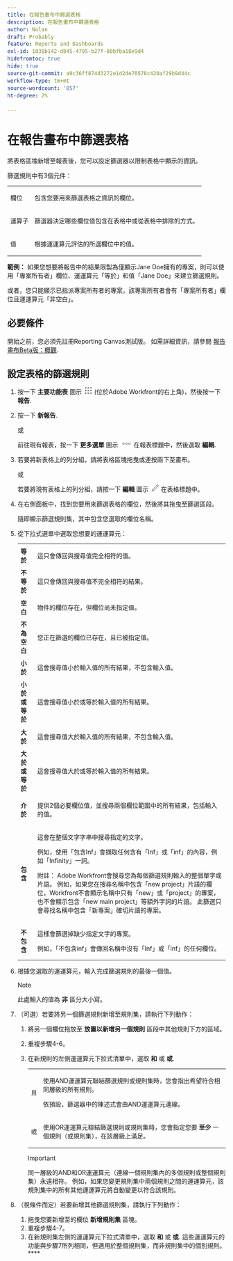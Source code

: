 ```yaml
---
title: 在報告畫布中篩選表格
description: 在報告畫布中篩選表格
author: Nolan
draft: Probably
feature: Reports and Dashboards
exl-id: 1838b142-d845-4795-b27f-80bfba18e9d4
hidefromtoc: true
hide: true
source-git-commit: a9c36ff874d3272e1d2de70578c420af29b9d44c
workflow-type: tm+mt
source-wordcount: '857'
ht-degree: 2%

---
```



# 在報告畫布中篩選表格

將表格區塊新增至報表後，您可以設定篩選器以限制表格中顯示的資訊。

篩選規則中有3個元件：

<table style="table-layout:auto"> 
 <col> 
 <col> 
 <tbody> 
  <tr> 
   <td role="rowheader">欄位</td> 
   <td> <p>包含您要用來篩選表格之資訊的欄位。</p> </td> 
  </tr> 
  <tr> 
   <td role="rowheader">運算子</td> 
   <td> <p>篩選器決定哪些欄位值包含在表格中或從表格中排除的方式。 </p> </td> 
  </tr> 
  <tr> 
   <td role="rowheader">值</td> 
   <td> <p>根據運運算元評估的所選欄位中的值。</p> </td> 
  </tr> 
 </tbody> 
</table>

**範例：** 如果您想要將報告中的結果限製為僅顯示Jane Doe擁有的專案，則可以使用「專案所有者」欄位、運運算元「等於」和值「Jane Doe」來建立篩選規則。

或者，您只能顯示已指派專案所有者的專案，該專案所有者會有「專案所有者」欄位且運運算元「非空白」。

## 必要條件

開始之前，您必須先註冊Reporting Canvas測試版。 如需詳細資訊，請參閱 [報告畫布Beta版：概觀](/help/quicksilver/product-announcements/betas/canvas-dashboards-beta/reporting-canvas-beta-overview.md).

## 設定表格的篩選規則

1. 按一下 **主要功能表** 圖示 ![](assets/main-menu-icon.png) (位於Adobe Workfront的右上角)，然後按一下&#x200B;**報告**.

1. 按一下 **新報告**.

   或

   前往現有報表，按一下 **更多選單** 圖示 ![](assets/more-icon.png) 在報表標題中，然後選取 **編輯**.

1. 若要將新表格上的列分組，請將表格區塊拖曳或連按兩下至畫布。

   或

   若要將現有表格上的列分組，請按一下 **編輯** 圖示 ![](assets/edit-icon.png) 在表格標題中。

1. 在右側面板中，找到您要用來篩選表格的欄位，然後將其拖曳至篩選區段。

   隨即顯示篩選規則集，其中包含您選取的欄位名稱。

1. 從下拉式選單中選取您想要的運運算元：

   <table style="table-layout:auto"> 
    <col> 
    <col> 
    <tbody> 
     <tr> 
      <td role="rowheader"><strong>等於</strong> </td> 
      <td> <p>這只會傳回與搜尋值完全相符的值。</p> </td> 
     </tr> 
     <tr> 
      <td role="rowheader"><strong>不等於</strong> </td> 
      <td> <p>這只會傳回與搜尋值不完全相符的結果。</p> </td> 
     </tr> 
     <tr> 
      <td role="rowheader"><strong>空白</strong> </td> 
      <td> <p>物件的欄位存在，但欄位尚未指定值。</p> </td> 
     </tr> 
     <tr> 
      <td role="rowheader"><strong>不為空白</strong> </td> 
      <td> <p>您正在篩選的欄位已存在，且已被指定值。</p> </td> 
     </tr> 
     <tr> 
      <td role="rowheader"><strong>小於</strong> </td> 
      <td> <p>這會搜尋值小於輸入值的所有結果，不包含輸入值。</p> </td> 
     </tr> 
     <tr> 
      <td role="rowheader"><strong>小於或等於</strong> </td> 
      <td> <p>這會搜尋值小於或等於輸入值的所有結果。</p> </td> 
     </tr> 
     <tr> 
      <td role="rowheader"><strong>大於</strong> </td> 
      <td> <p>這會搜尋值大於輸入值的所有結果，不包含輸入值。</p> </td> 
     </tr> 
     <tr> 
      <td role="rowheader"><strong>大於或等於</strong> </td> 
      <td> <p>這會搜尋值大於或等於輸入值的所有結果。</p> </td> 
     </tr> 
     <tr> 
      <td role="rowheader"><strong>介於</strong> </td> 
      <td> <p>提供2個必要欄位值，並搜尋兩個欄位範圍中的所有結果，包括輸入的值。</p> </td> 
     </tr> 
     <tr> 
      <td role="rowheader"><strong>包含</strong> </td> 
      <td> <p>這會在整個文字字串中搜尋指定的文字。</p> <p>例如，使用「包含Inf」會擷取任何含有「Inf」或「inf」的內容，例如「Infinity」一詞。</p> <p>附註： Adobe Workfront會搜尋您為每個篩選規則輸入的整個單字或片語。 例如，如果您在搜尋名稱中包含「new project」片語的欄位，Workfront不會顯示名稱中只有「new」或「project」的專案，也不會顯示包含「new main project」等額外字詞的片語。 此篩選只會尋找名稱中包含「新專案」確切片語的專案。</p> </td> 
     </tr> 
     <tr> 
      <td role="rowheader"><strong>不包含</strong> </td> 
      <td> <p>這樣會篩選掉缺少指定文字的專案。</p> <p>例如，「不包含inf」會傳回名稱中沒有「Inf」或「inf」的任何欄位。</p> </td> 
     </tr> 
    </tbody> 
   </table>

1. 根據您選取的運運算元，輸入完成篩選規則的最後一個值。

   >[!NOTE]
   >
   >此處輸入的值為 **非** 區分大小寫。

1. （可選）若要將另一個篩選規則新增至規則集，請執行下列動作：

   1. 將另一個欄位拖放至 **放置以新增另一個規則** 區段中其他規則下方的區域。
   1. 重複步驟4-6。
   1. 在新規則的左側運運算元下拉式清單中，選取 **和** 或 **或**.

      <table style="table-layout:auto"> 
       <col> 
       </col> 
       <col> 
       </col> 
       <tbody> 
        <tr> 
         <td role="rowheader"> <p>且</p> </td> 
         <td> <p>使用AND運運算元聯結篩選規則或規則集時，您會指出希望符合相同層級的所有規則。</p> <p>依預設，篩選器中的陳述式會由AND運運算元連線。</p> </td> 
        </tr> 
        <tr> 
         <td role="rowheader"> <p>或</p> </td> 
         <td> <p>使用OR運運算元聯結篩選規則或規則集時，您會指定您要 <strong>至少</strong> 一個規則（或規則集），在該層級上滿足。</p> </td> 
        </tr> 
       </tbody> 
      </table>

      >[!IMPORTANT]
      >
      >同一層級的AND和OR運運算元（連線一個規則集內的多個規則或整個規則集）永遠相符。 例如，如果您變更規則集中兩個規則之間的運運算元，該規則集中的所有其他運運算元將自動變更以符合該規則。

1. （視條件而定）若要新增其他篩選規則集，請執行下列動作：

   1. 拖曳您要新增至的欄位 **新增規則集** 區塊。
   1. 重複步驟4-7。
   1. 在新規則集左側的運運算元下拉式清單中，選取 **和** 或 **或**. 這些運運算元的功能與步驟7所列相同，但適用於整個規則集，而非規則集中的個別規則。****
